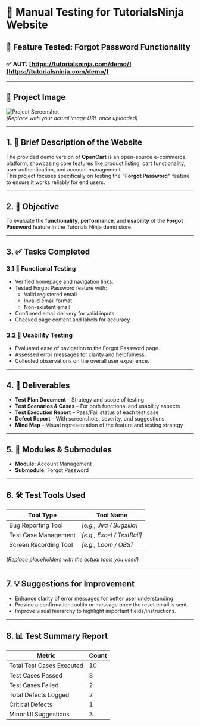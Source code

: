 # 🧪 Manual Testing for TutorialsNinja Website  
## 🔐 Feature Tested: **Forgot Password Functionality**

### ✅ AUT: [https://tutorialsninja.com/demo/](https://tutorialsninja.com/demo/)

---

## 📸 Project Image  
![Project Screenshot](https://user-images.githubusercontent.com/your-image-link.png)  
*_(Replace with your actual image URL once uploaded)_*

---

## 1. 📝 Brief Description of the Website  
The provided demo version of **OpenCart** is an open-source e-commerce platform, showcasing core features like product listing, cart functionality, user authentication, and account management.  
This project focuses specifically on testing the **"Forgot Password"** feature to ensure it works reliably for end users.

---

## 2. 🎯 Objective  
To evaluate the **functionality**, **performance**, and **usability** of the **Forgot Password** feature in the Tutorials Ninja demo store.

---

## 3. ✅ Tasks Completed  

### 3.1 🔧 Functional Testing  
- Verified homepage and navigation links.  
- Tested Forgot Password feature with:
  - Valid registered email  
  - Invalid email format  
  - Non-existent email  
- Confirmed email delivery for valid inputs.  
- Checked page content and labels for accuracy.

### 3.2 👥 Usability Testing  
- Evaluated ease of navigation to the Forgot Password page.  
- Assessed error messages for clarity and helpfulness.  
- Collected observations on the overall user experience.

---

## 4. 📄 Deliverables  
- **Test Plan Document** – Strategy and scope of testing  
- **Test Scenarios & Cases** – For both functional and usability aspects  
- **Test Execution Report** – Pass/Fail status of each test case  
- **Defect Report** – With screenshots, severity, and suggestions  
- **Mind Map** – Visual representation of the feature and testing strategy  

---

## 5. 🧩 Modules & Submodules  
- **Module:** Account Management  
- **Submodule:** Forgot Password  

---

## 6. 🛠️ Test Tools Used  
| Tool Type              | Tool Name         |
|------------------------|-------------------|
| Bug Reporting Tool     | *[e.g., Jira / Bugzilla]* |
| Test Case Management   | *[e.g., Excel / TestRail]* |
| Screen Recording Tool  | *[e.g., Loom / OBS]* |

_(Replace placeholders with the actual tools you used)_

---

## 7. 💡 Suggestions for Improvement  
- Enhance clarity of error messages for better user understanding.  
- Provide a confirmation tooltip or message once the reset email is sent.  
- Improve visual hierarchy to highlight important fields/instructions.

---

## 8. 📊 Test Summary Report  
| Metric                     | Count |
|----------------------------|-------|
| Total Test Cases Executed  | 10    |
| Test Cases Passed          | 8     |
| Test Cases Failed          | 2     |
| Total Defects Logged       | 2     |
| Critical Defects           | 1     |
| Minor UI Suggestions       | 3     |
